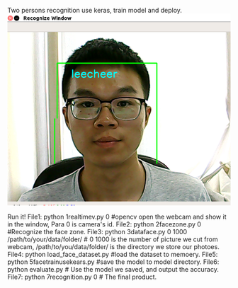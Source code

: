 Two persons recognition use keras, train model and deploy.
![upload](kerastest.png)


Run it!
File1: python 1realtimev.py 0 #opencv open the webcam and show it in the window, Para 0 is camera's id.
File2: python 2facezone.py 0 #Recognize the face zone.
File3: python 3dataface.py 0 1000 /path/to/your/data/folder/ # 0 1000 is the number of picture we cut from webcam, /path/to/you/data/folder/ is the directory we store our photoes.
File4: python load_face_dataset.py #load the dataset to memoery.
File5: python 5facetrainusekears.py #save the model to model directory.
File6: python evaluate.py # Use the model we saved, and output the accuracy.
File7: python 7recognition.py  0 # The final product.
